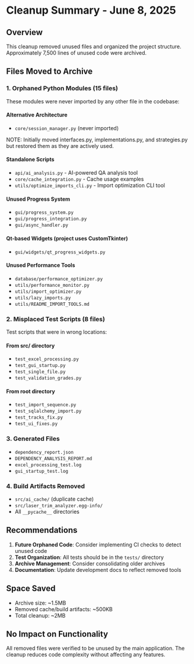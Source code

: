 # Cleanup Summary - June 8, 2025

## Overview
This cleanup removed unused files and organized the project structure. Approximately 7,500 lines of unused code were archived.

## Files Moved to Archive

### 1. Orphaned Python Modules (15 files)
These modules were never imported by any other file in the codebase:

#### Alternative Architecture
- `core/session_manager.py` (never imported)

NOTE: Initially moved interfaces.py, implementations.py, and strategies.py but restored them as they are actively used.

#### Standalone Scripts
- `api/ai_analysis.py` - AI-powered QA analysis tool
- `core/cache_integration.py` - Cache usage examples
- `utils/optimize_imports_cli.py` - Import optimization CLI tool

#### Unused Progress System
- `gui/progress_system.py`
- `gui/progress_integration.py`
- `gui/async_handler.py`

#### Qt-based Widgets (project uses CustomTkinter)
- `gui/widgets/qt_progress_widgets.py`

#### Unused Performance Tools
- `database/performance_optimizer.py`
- `utils/performance_monitor.py`
- `utils/import_optimizer.py`
- `utils/lazy_imports.py`
- `utils/README_IMPORT_TOOLS.md`

### 2. Misplaced Test Scripts (8 files)
Test scripts that were in wrong locations:

#### From src/ directory
- `test_excel_processing.py`
- `test_gui_startup.py`
- `test_single_file.py`
- `test_validation_grades.py`

#### From root directory
- `test_import_sequence.py`
- `test_sqlalchemy_import.py`
- `test_tracks_fix.py`
- `test_ui_fixes.py`

### 3. Generated Files
- `dependency_report.json`
- `DEPENDENCY_ANALYSIS_REPORT.md`
- `excel_processing_test.log`
- `gui_startup_test.log`

### 4. Build Artifacts Removed
- `src/ai_cache/` (duplicate cache)
- `src/laser_trim_analyzer.egg-info/`
- All `__pycache__` directories

## Recommendations

1. **Future Orphaned Code**: Consider implementing CI checks to detect unused code
2. **Test Organization**: All tests should be in the `tests/` directory
3. **Archive Management**: Consider consolidating older archives
4. **Documentation**: Update development docs to reflect removed tools

## Space Saved
- Archive size: ~1.5MB
- Removed cache/build artifacts: ~500KB
- Total cleanup: ~2MB

## No Impact on Functionality
All removed files were verified to be unused by the main application. The cleanup reduces code complexity without affecting any features.
